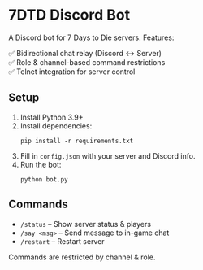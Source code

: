 
# 7DTD Discord Bot

A Discord bot for 7 Days to Die servers. Features:

✅ Bidirectional chat relay (Discord ↔ Server)  
✅ Role & channel-based command restrictions  
✅ Telnet integration for server control  

## Setup

1. Install Python 3.9+
2. Install dependencies:  
   ```
   pip install -r requirements.txt
   ```
3. Fill in `config.json` with your server and Discord info.
4. Run the bot:  
   ```
   python bot.py
   ```

## Commands

- `/status` – Show server status & players  
- `/say <msg>` – Send message to in-game chat  
- `/restart` – Restart server  

Commands are restricted by channel & role.
